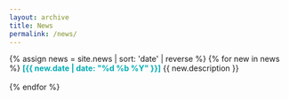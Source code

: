 ```yaml
---
layout: archive
title: News
permalink: /news/
---
```


{% assign news = site.news | sort: 'date' | reverse %}
{% for new in news %}
<strong>[{{ new.date | date: "%d %b %Y" }}]</strong> {{ new.description }}
<br><br>
{% endfor %}

<style>
  strong {
    color: #00adb5;
  }
</style>